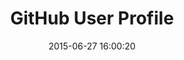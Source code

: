 ---
layout: post
title:  "GitHub User Profile"
date:   2015-06-27 16:00:20
categories: github
tags: profile onboarding user-assistance list empty dataviz warning
screenshot: github-profile-1.jpg
alt-screenshots: github-profile-1-empty.jpg github-profile-1-warning.jpg
---
